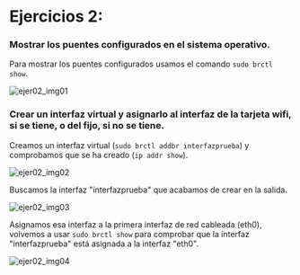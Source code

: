 # Ejercicios 2:
### Mostrar los puentes configurados en el sistema operativo.

Para mostrar los puentes configurados usamos el comando `sudo brctl show`.

![ejer02_img01](https://dl.dropboxusercontent.com/s/prwmnesya93phwz/ejer02_img01.png)

### Crear un interfaz virtual y asignarlo al interfaz de la tarjeta wifi, si se tiene, o del fijo, si no se tiene.

Creamos un interfaz virtual (`sudo brctl addbr interfazprueba`) y comprobamos que se ha creado (`ip addr show`).

![ejer02_img02](https://dl.dropboxusercontent.com/s/fqjfyfqaycygy8g/ejer02_img02.png)

Buscamos la interfaz "interfazprueba" que acabamos de crear en la salida.

![ejer02_img03](https://dl.dropboxusercontent.com/s/1mw8xu84f8cboqw/ejer02_img03.png)

Asignamos esa interfaz a la primera interfaz de red cableada (eth0), volvemos a usar `sudo brctl show` para comprobar que la interfaz "interfazprueba" está asignada a la interfaz "eth0".

![ejer02_img04](https://dl.dropboxusercontent.com/s/ykn4meiq4widv7q/ejer02_img04.png)
